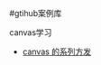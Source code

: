 #gtihub案例库
<p>canvas学习</p>
<ul>
<li> <a href='https://github.com/Huaxi100FE/Blog/tree/ata/canvas-test'>canvas 的系列方发</a>
</li>
</ul>
